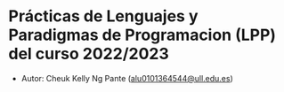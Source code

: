 # Prácticas de Lenguajes y Paradigmas de Programacion (LPP) del curso 2022/2023

* Autor: Cheuk Kelly Ng Pante (alu0101364544@ull.edu.es)
